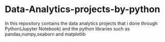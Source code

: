 # Data-Analytics-projects-by-python
In this repository contains the data analytics projects that i done through Python(Jupyter Notebook) and the python libraries such as pandas,numpy,seaborn and matplotlib
